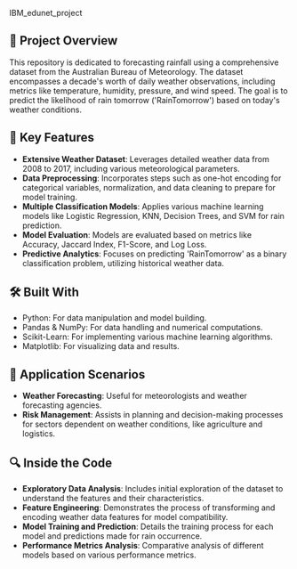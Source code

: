 IBM_edunet_project

## 🚀 Project Overview
This repository is dedicated to forecasting rainfall using a comprehensive dataset from the Australian Bureau of Meteorology. The dataset encompasses a decade's worth of daily weather observations, including metrics like temperature, humidity, pressure, and wind speed. The goal is to predict the likelihood of rain tomorrow ('RainTomorrow') based on today's weather conditions.

## 📌 Key Features
- **Extensive Weather Dataset**: Leverages detailed weather data from 2008 to 2017, including various meteorological parameters.
- **Data Preprocessing**: Incorporates steps such as one-hot encoding for categorical variables, normalization, and data cleaning to prepare for model training.
- **Multiple Classification Models**: Applies various machine learning models like Logistic Regression, KNN, Decision Trees, and SVM for rain prediction.
- **Model Evaluation**: Models are evaluated based on metrics like Accuracy, Jaccard Index, F1-Score, and Log Loss.
- **Predictive Analytics**: Focuses on predicting 'RainTomorrow' as a binary classification problem, utilizing historical weather data.

## 🛠️ Built With
- Python: For data manipulation and model building.
- Pandas & NumPy: For data handling and numerical computations.
- Scikit-Learn: For implementing various machine learning algorithms.
- Matplotlib: For visualizing data and results.

## 🎯 Application Scenarios
- **Weather Forecasting**: Useful for meteorologists and weather forecasting agencies.
- **Risk Management**: Assists in planning and decision-making processes for sectors dependent on weather conditions, like agriculture and logistics.

## 🔍 Inside the Code
- **Exploratory Data Analysis**: Includes initial exploration of the dataset to understand the features and their characteristics.
- **Feature Engineering**: Demonstrates the process of transforming and encoding weather data features for model compatibility.
- **Model Training and Prediction**: Details the training process for each model and predictions made for rain occurrence.
- **Performance Metrics Analysis**: Comparative analysis of different models based on various performance metrics.
